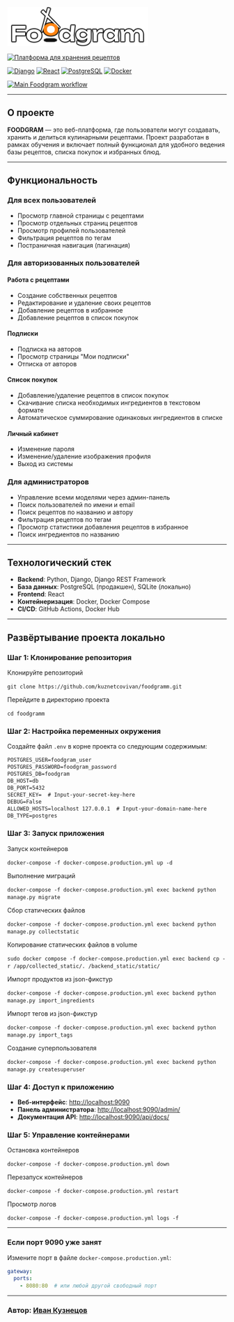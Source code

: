 ![Платформа для хранения рецептов](frontend/src/images/logo.png)

[![Платформа для хранения рецептов](https://img.shields.io/badge/Платформа%20для%20хранения%20рецептов-FF9900?style=for-the-badge)](http://food-gram.hopto.org)

[![Django](https://img.shields.io/badge/Django-3.2-green)](https://www.djangoproject.com/)
[![React](https://img.shields.io/badge/React-18-blue)](https://reactjs.org/)
[![PostgreSQL](https://img.shields.io/badge/PostgreSQL-13-blue)](https://www.postgresql.org/)
[![Docker](https://img.shields.io/badge/Docker-20.10-blue)](https://www.docker.com/)

[![Main Foodgram workflow](https://github.com/KuznetcovIvan/foodgram/actions/workflows/main.yml/badge.svg)](https://github.com/KuznetcovIvan/foodgram/actions/workflows/main.yml)

---

## О проекте
**FOODGRAM** — это веб-платформа, где пользователи могут создавать, хранить и делиться кулинарными рецептами. Проект разработан в рамках обучения и включает полный функционал для удобного ведения базы рецептов, списка покупок и избранных блюд.

---

## Функциональность

### Для всех пользователей
- Просмотр главной страницы с рецептами
- Просмотр отдельных страниц рецептов
- Просмотр профилей пользователей
- Фильтрация рецептов по тегам
- Постраничная навигация (пагинация)

### Для авторизованных пользователей
#### Работа с рецептами
- Создание собственных рецептов
- Редактирование и удаление своих рецептов
- Добавление рецептов в избранное
- Добавление рецептов в список покупок

#### Подписки
- Подписка на авторов
- Просмотр страницы "Мои подписки"
- Отписка от авторов

#### Список покупок
- Добавление/удаление рецептов в список покупок
- Скачивание списка необходимых ингредиентов в текстовом формате
- Автоматическое суммирование одинаковых ингредиентов в списке

#### Личный кабинет
- Изменение пароля
- Изменение/удаление изображения профиля
- Выход из системы

### Для администраторов
- Управление всеми моделями через админ-панель
- Поиск пользователей по имени и email
- Поиск рецептов по названию и автору
- Фильтрация рецептов по тегам
- Просмотр статистики добавления рецептов в избранное
- Поиск ингредиентов по названию

---

## Технологический стек
- **Backend**: Python, Django, Django REST Framework  
- **База данных**: PostgreSQL (продакшен), SQLite (локально)  
- **Frontend**: React  
- **Контейнеризация**: Docker, Docker Compose  
- **CI/CD**: GitHub Actions, Docker Hub  

---

## Развёртывание проекта локально

### Шаг 1: Клонирование репозитория

Клонируйте репозиторий

`git clone https://github.com/kuznetcovivan/foodgramm.git`

Перейдите в директорию проекта

`cd foodgramm`


### Шаг 2: Настройка переменных окружения
Создайте файл `.env` в корне проекта со следующим содержимым:
```
POSTGRES_USER=foodgram_user
POSTGRES_PASSWORD=foodgram_password
POSTGRES_DB=foodgram
DB_HOST=db
DB_PORT=5432
SECRET_KEY=  # Input-your-secret-key-here
DEBUG=False
ALLOWED_HOSTS=localhost 127.0.0.1  # Input-your-domain-name-here
DB_TYPE=postgres
```

### Шаг 3: Запуск приложения

Запуск контейнеров

`docker-compose -f docker-compose.production.yml up -d`

Выполнение миграций

`docker-compose -f docker-compose.production.yml exec backend python manage.py migrate`

Сбор статических файлов

`docker-compose -f docker-compose.production.yml exec backend python manage.py collectstatic`

Копирование статических файлов в volume

`sudo docker compose -f docker-compose.production.yml exec backend cp -r /app/collected_static/. /backend_static/static/`

Импорт продуктов из json-фикстур

`docker-compose -f docker-compose.production.yml exec backend python manage.py import_ingredients`

Импорт тегов из json-фикстур

`docker-compose -f docker-compose.production.yml exec backend python manage.py import_tags`

Создание суперпользователя 

`docker-compose -f docker-compose.production.yml exec backend python manage.py createsuperuser`


### Шаг 4: Доступ к приложению
- **Веб-интерфейс**: [http://localhost:9090](http://localhost:9090)
- **Панель администратора**: [http://localhost:9090/admin/](http://localhost:9090/admin/)
- **Документация API**: [http://localhost:9090/api/docs/](http://localhost:9090/api/docs/)
### Шаг 5: Управление контейнерами
Остановка контейнеров

`docker-compose -f docker-compose.production.yml down`

Перезапуск контейнеров

`docker-compose -f docker-compose.production.yml restart`

Просмотр логов

`docker-compose -f docker-compose.production.yml logs -f`

---
### Если порт 9090 уже занят
Измените порт в файле `docker-compose.production.yml`:
```yaml
gateway:
  ports:
    - 8080:80  # или любой другой свободный порт
```
---
### Автор: [Иван Кузнецов](https://github.com/KuznetcovIvan)
